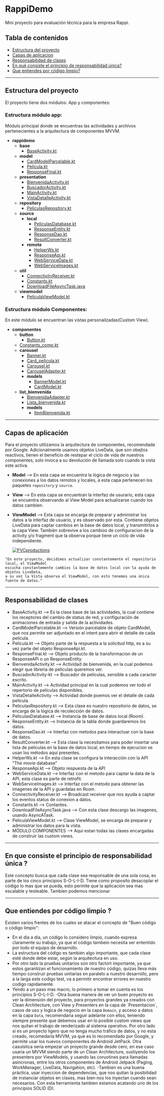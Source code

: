# RappiDemo
Mini proyecto para evaluación técnica para la empresa Rappi.

## Tabla de contenidos

- [Estructura del proyecto](#estructura-del-proyecto)
- [Capas de aplicacion](#capas-de-aplicacion)
- [Responsabilidad de clases](#responsabilidad-de-clases)
- [En qué consiste el principio de responsabilidad única?](#en-que-consiste-el-principio-de-responsabilidad-unica?)
- [Que entiendes por código limpio?](#que-entiendes-por-codigo-limpio?)

---
## Estructura del proyecto
El proyecto tiene dos módulos: App y componentes:



### Estructura módulo app:
Módulo principal donde se encuentras las actividades y archivos pertenecientes a la arquitectura de componentes MVVM.

- __rappidemo__
  - __base__
    - [BaseActivity.kt](app/src/main/java/com/fernandopretell/rappidemo/base/BaseActivity.kt)
  - __model__
    - [CardModelParcelable.kt](app/src/main/java/com/fernandopretell/rappidemo/model/CardModelParcelable.kt)
    - [Pelicula.kt](app/src/main/java/com/fernandopretell/rappidemo/model/Pelicula.kt)
    - [ResponseFinal.kt](app/src/main/java/com/fernandopretell/rappidemo/model/ResponseFinal.kt)
  - __presentation__
    - [BienvenidaActivity.kt](app/src/main/java/com/fernandopretell/rappidemo/presentation/BienvenidaActivity.kt)
    - [BuscadorActivity.kt](app/src/main/java/com/fernandopretell/rappidemo/presentation/BuscadorActivity.kt)
    - [MainActivity.kt](app/src/main/java/com/fernandopretell/rappidemo/presentation/MainActivity.kt)
    - [VistaDetalleActivity.kt](app/src/main/java/com/fernandopretell/rappidemo/presentation/VistaDetalleActivity.kt)
  - __repository__
    - [PeliculasRepository.kt](app/src/main/java/com/fernandopretell/rappidemo/repository/PeliculasRepository.kt)
  - __source__
    - __local__
      - [PeliculasDatabase.kt](app/src/main/java/com/fernandopretell/rappidemo/source/local/PeliculasDatabase.kt)
      - [ResponseEntity.kt](app/src/main/java/com/fernandopretell/rappidemo/source/local/ResponseEntity.kt)
      - [ResponseDao.kt](app/src/main/java/com/fernandopretell/rappidemo/source/local/ResponseDao.kt)
      - [ResultConverter.kt](app/src/main/java/com/fernandopretell/rappidemo/source/local/ResultConverter.kt)
    - __remote__
      - [HelperWs.kt](app/src/main/java/com/fernandopretell/rappidemo/source/remote/HelperWs.kt)
      - [ResponseApi.kt](app/src/main/java/com/fernandopretell/rappidemo/source/remote/ResponseApi.kt)
      - [WebServiceData.kt](app/src/main/java/com/fernandopretell/rappidemo/source/remote/WebServiceData.kt)
      - [WebServiceImages.kt](app/src/main/java/com/fernandopretell/rappidemo/source/remote/WebServiceImages.kt)
  - __util__
    - [ConnectivityReceiver.kt](app/src/main/java/com/fernandopretell/rappidemo/util/ConnectivityReceiver.kt)
    - [Constants.kt](app/src/main/java/com/fernandopretell/rappidemo/util/Constants.kt)
    - [DownloadFileAsyncTask.java](app/src/main/java/com/fernandopretell/rappidemo/util/DownloadFileAsyncTask.java)
  - __viewmodel__
    - [PeliculaViewModel.kt](app/src/main/java/com/fernandopretell/rappidemo/viewmodel/PeliculaViewModel.kt)
    

### Estructura módulo Componentes:
En este módulo se encuentran las vistas personalizadas(Custom View).
- __componentes__
  - __button__
    - [Button.kt](componentes/src/main/java/com/fernandopretell/componentes/button/Button.kt)    
  - [Constants_comp.kt](componentes/src/main/java/com/fernandopretell/componentes/Constants_comp.kt)
  - __carousel__
    - [Banner.kt](componentes/src/main/java/com/fernandopretell/componentes/carousel/Banner.kt)
    - [Card_pelicula.kt](componentes/src/main/java/com/fernandopretell/componentes/carousel/Card_pelicula.kt)
    - [Carousel.kt](componentes/src/main/java/com/fernandopretell/componentes/carousel/Carousel.kt)
    - [CarouselAdapter.kt](componentes/src/main/java/com/fernandopretell/componentes/carousel/CarouselAdapter.kt)
    - __models__
      - [BannerModel.kt](componentes/src/main/java/com/fernandopretell/componentes/carousel/models/BannerModel.kt)
      - [CardModel.kt](componentes/carousel/models/CardModel.kt)
  - __list_bienvenida__
    - [BienvenidaAdapter.kt](componentes/src/main/java/com/fernandopretell/componentes/list_bienvenida/BienvenidaAdapter.kt)
    - [Lista_bienvenida.kt](componentes/src/main/java/com/fernandopretell/componentes/list_bienvenida/Lista_bienvenida.kt)
    - __models__
      - [ItemBienvenida.kt](componentes/src/main/java/com/fernandopretell/componentes/list_bienvenida/models/ItemBienvenida.kt)             

---
## Capas de aplicación
 Para el proyecto utilizamos la arquitectura de componentes, recomendada por Google. Adicionalmente usamos objetos LiveData,
 que son obejtos reactivos, tienen el beneficio de restepar el ciclo de vida de nuestros componentes, 
 solo invoca a su devolución de llamada solo cuando la vista este activa.
- **Model**
  --> En esta capa se encuentra la lógica de negocio y las conexiones a los datos remotos y locales, 
  a esta capa pertenecen los paquetes `repository` y `source`.
- **View**
  --> En esta capa se encuentran la interfaz de usurario, esta capa se encuentra observando al View Model para actualizarse cuando los datos cambien.
- **ViewModel**
  --> Esta capa se encarga de preparar y administrar los datos a la interfaz de usuario, y es observado por esta. Contiene objetos LiveData para captar cambios en la base de datos local, y transmitirlos a la capa View. También sobrevive a los cambios de configuracion de la activity y/o fragment que la observa porque tiene un ciclo de vida independiente.
  
  
  <a href="http://fvcproductions.com"><img src="https://miro.medium.com/max/3840/1*6YYuni9J8nDNjMAYh1TIAQ.jpeg" title="FVCproductions" alt="FVCproductions"></a>

```
"En este proyecto, decidimos actualizar constantemente el repositorio local, el ViewModel
escucha constantemente cambios la base de datos local con la ayuda de objetos LiveData,
a su vez la Vista observa el ViewModel, con esto tenemos una única fuente de datos."
```
---
## Responsabilidad de clases

- BaseActivity.kt --> Es la clase base de las actividades, la cual contiene los receptores del cambio de status de red, y       configuración de animaciones de entrada y salida de la actividades.
- CardModelParcelable.kt --> Versión parcelable de objeto CardModel, que nos permite ser adjuntado en el intent para abrir el   detalle de cada película.
- Pelicula.kt --> Objeto parte de la respuesta a la solicitud http, es a su vez parte del objeto ResponseApi.kt.
- ResponseFinal.kt --> Objeto producto de la transformacion de un ResponseAPi o un ResponseEntity.
- BienvenidaActivity.kt --> Actividad de bienvenida, en la cual podemos elegir que libreria de peliculas queremos ver.
- BuscadorActivity-kt --> Buscador de películas, sensible a cada caracter escrito.
- MainActivity.kt --> Actividad principal en la cual podemos ver todo el repertorio de películas disponibles.
- VistaDetalleActivity --> Actividad donde poemos ver el detalle de cada película.
- PeliculasRepository.kt --> Esta clase es nuestro repositorio de datos, se encarga de la lógica de recolección de datos.
- PeliculasDatabase.kt --> Instancia de base de datos local (Room).
- ResponseEntity.kt --> Instancia de la tabla donde guardaremos los datos.
- ResponseDao.kt --> Interfaz con metodos para interactuar con la base de datos.
- ResultConverter.kt --> Esta clase la necesitamos para poder insertar una lista de peliculas en la base de datos local, en     tiempo de ejecucion se usan los métodos aquí presentes.
- HelperWs.kt --> En esta clase se configura la interacción con la API "The movie database"
- ResponseApi.kt --> Objeto respuesta de la API
- WebServiceData.kt --> Interfaz con el metodo para captar la data de la API, esta clase es parte de retrofit.
- WebServiceImages.kt --> Interfaz con el metodo para obtener las imagenes de la API y guardalas en Room.
- ConnectivityReceiver.kt --> Broadcast receiver que nos ayuda a captar los eventos status de conexion a datos.
- Constants.kt --> Contantes.
- DownloadFileAsyncTask.java --> Con esta clase descargo las imagenes, usando AsyncATask.
- PeliculaViewModel.kt --> Clase ViewModel, se encarga de preparar y administrar los datos para la vista.
- MÓDULO COMPONENTES --> Aqui estan todas las clases encargadas de construir las custom views.

---
## En que consiste el principio de responsabilidad única ?
Este concepto busca que cada clase sea responsable de una sola cosa, es parte de los cinco principios S-O-L-I-D.
Tiene como proposito desacoplar el código lo mas que se pueda, esto permite que la aplicación sea mas escalable y testeable.
Tambien podemos mencionar

---
## Que entiendes por código limpio ?
Existen varios frentes de los cuales se atacar el concepto de "Buen código o código limpio":
- En el día a día, un código lo considero limpio, cuando expresa claramente su trabajo, ya que el código tambein necesita ser ententido por todo el equipo de desarrollo.
- La estructura del código es también algo importante, que cada clase esté donde debe estar, según la arquitectura en uso.
- Por otro lado la pruebas unitarios son otro factort importante, ya que estos garantizan el funcionamiento de nuestro código, quizas lleva más tiempo construir pruebas unitarias en paralelo a nuestro desarrollo, pero a la larga este codigo test, va a permitir encontrar errores en nuestro codigo rapidamente.
- Yendo a un paso mas macro, lo primero a tomar en cuenta es los principios S-O-L-I-D.
-Otra buena manera de ver un buen proyecto es ver la dimensión del proyecto, para proyectos grandes ya creados con Clean Architecture, con View y Presenters en la capa de ´Presentacion´, casos de uso y logica de negocio en la capa `Domain`, y acceso a datos en la capa `Data`, recomendaria seguir adelante con ellos, teniendo siempre presente que debemos usar en lo posible custom views que nos quitan el trabajo de renderizado al sistema operativo.
Por otro lado si es un proyecto ligero que no tenga mucho  tráfico de datos, y no esta creado, recomedaria MVVM, ya que es lo recomendado por Google, y permite usar los nuevos componentes de Android JetPack.
Otra casuística seria empezar un proyecto grande desde cero, en ese caso usaria un MVVM siendo parte de un Clean Architecture, sustiyendo los presenters por ViewModels, y usando las coruotines para llamadas asincronas, entre los otros componentes de Android Jetpack (Paging, WorkManager, LiveData, Navigation, etc).
-Tambien es una buena práctica, usar inyeccion de dependencias, que nos quitan la posibilidad de instanciar objetos en clases, mas bien nos los inyectan cuando sean necesarios. Con esta herramienta tambien estamos acatando uno de los principios SOLID (D).






